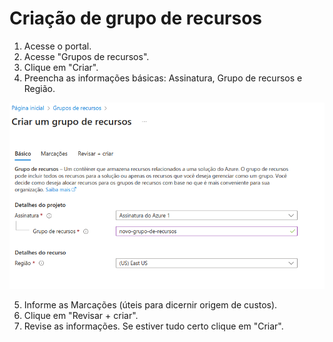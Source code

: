 # Criação de grupo de recursos

1. Acesse o portal.
2. Acesse "Grupos de recursos".
3. Clique em "Criar".
4. Preencha as informações básicas: Assinatura, Grupo de recursos e Região.

![](https://raw.githubusercontent.com/henriquebjr/az900-dio/main/resources/grupo_de_recursos.png)

5. Informe as Marcações (úteis para dicernir origem de custos).
6. Clique em "Revisar + criar".
7. Revise as informações. Se estiver tudo certo clique em "Criar".